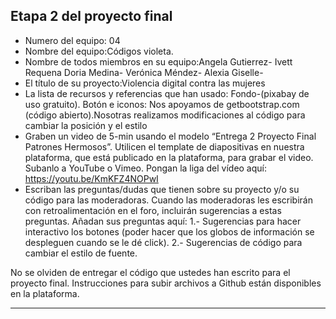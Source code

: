 ## Etapa 2 del proyecto final

- Numero del equipo: 04
- Nombre del equipo:Códigos violeta.
- Nombre de todos miembros en su equipo:Angela Gutierrez- Ivett Requena Doria Medina- Verónica Méndez- Alexia Giselle-
- El título de su proyecto:Violencia digital contra las mujeres
- La lista de recursos y referencias que han usado: Fondo-(pixabay de uso gratuito). Botón e iconos: Nos apoyamos de getbootstrap.com (código abierto).Nosotras realizamos modificaciones al código para cambiar la posición y el estilo
- Graben un video de 5-min usando el modelo “Entrega 2 Proyecto Final Patrones Hermosos”. Utilicen el template de diapositivas en nuestra plataforma, que está publicado en la plataforma, para grabar el video. Subanlo a YouTube o Vimeo. Pongan la liga del vídeo aquí: https://youtu.be/KmKFZ4NOPwI 
- Escriban las preguntas/dudas que tienen sobre su proyecto y/o su código para las moderadoras. Cuando las moderadoras les escribirán con retroalimentación en el foro, incluirán sugerencias a estas preguntas. Añadan sus preguntas aquí: 1.- Sugerencias para hacer interactivo los botones (poder hacer que los globos de información se despleguen cuando se le dé click). 2.- Sugerencias de código para cambiar el estilo de fuente. 

No se olviden de entregar el código que ustedes han escrito para el proyecto final. Instrucciones para subir archivos a Github están disponibles en la plataforma.
*****
